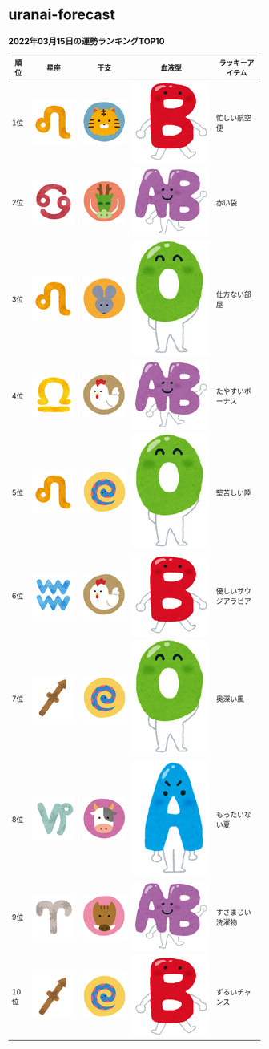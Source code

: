 # uranai-forecast

### 2022年03月15日の運勢ランキングTOP10
|順位|星座|干支|血液型|ラッキーアイテム|
|-----------|-----------|-----------|-----------|-----------|
|1位|<img src='imgs/sign/small/seiza_mark05_shishi.png'>|<img src='imgs/eto/small/eto_mark03_tora.png'>|<img src='imgs/blood/small/ketsuekigata_b.png'>|忙しい航空便|
|2位|<img src='imgs/sign/small/seiza_mark04_kani.png'>|<img src='imgs/eto/small/eto_mark05_tatsu.png'>|<img src='imgs/blood/small/ketsuekigata_ab.png'>|赤い袋|
|3位|<img src='imgs/sign/small/seiza_mark05_shishi.png'>|<img src='imgs/eto/small/eto_mark01_nezumi.png'>|<img src='imgs/blood/small/ketsuekigata_o.png'>|仕方ない部屋|
|4位|<img src='imgs/sign/small/seiza_mark07_tenbin.png'>|<img src='imgs/eto/small/eto_mark10_tori.png'>|<img src='imgs/blood/small/ketsuekigata_ab.png'>|たやすいボーナス|
|5位|<img src='imgs/sign/small/seiza_mark05_shishi.png'>|<img src='imgs/eto/small/eto_mark06_hebi.png'>|<img src='imgs/blood/small/ketsuekigata_o.png'>|堅苦しい陸|
|6位|<img src='imgs/sign/small/seiza_mark11_mizugame.png'>|<img src='imgs/eto/small/eto_mark10_tori.png'>|<img src='imgs/blood/small/ketsuekigata_b.png'>|優しいサウジアラビア|
|7位|<img src='imgs/sign/small/seiza_mark09_ite.png'>|<img src='imgs/eto/small/eto_mark06_hebi.png'>|<img src='imgs/blood/small/ketsuekigata_o.png'>|奥深い風|
|8位|<img src='imgs/sign/small/seiza_mark10_yagi.png'>|<img src='imgs/eto/small/eto_mark02_ushi.png'>|<img src='imgs/blood/small/ketsuekigata_a.png'>|もったいない夏|
|9位|<img src='imgs/sign/small/seiza_mark01_ohitsuji.png'>|<img src='imgs/eto/small/eto_mark12_inoshishi.png'>|<img src='imgs/blood/small/ketsuekigata_ab.png'>|すさまじい洗濯物|
|10位|<img src='imgs/sign/small/seiza_mark09_ite.png'>|<img src='imgs/eto/small/eto_mark06_hebi.png'>|<img src='imgs/blood/small/ketsuekigata_b.png'>|ずるいチャンス|

